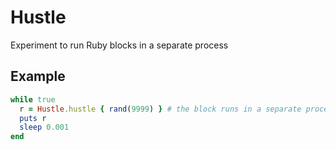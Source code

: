 # Hustle

Experiment to run Ruby blocks in a separate process

## Example

```ruby
while true
  r = Hustle.hustle { rand(9999) } # the block runs in a separate process
  puts r
  sleep 0.001
end
```
